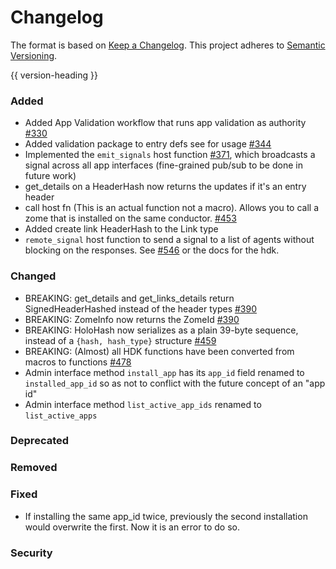 # Changelog
The format is based on [Keep a Changelog](https://keepachangelog.com/en/1.0.0/).
This project adheres to [Semantic Versioning](https://semver.org/spec/v2.0.0.html).

{{ version-heading }}

### Added
- Added App Validation workflow that runs app validation as authority [#330](https://github.com/holochain/holochain/pull/330)
- Added validation package to entry defs see for usage [#344](https://github.com/holochain/holochain/pull/344)
- Implemented the `emit_signals` host function [#371](https://github.com/holochain/holochain/pull/371), which broadcasts a signal across all app interfaces (fine-grained pub/sub to be done in future work)
- get_details on a HeaderHash now returns the updates if it's an entry header
- call host fn (This is an actual function not a macro). Allows you to call a zome that is installed on the same conductor. [#453](https://github.com/holochain/holochain/pull/453)
- Added create link HeaderHash to the Link type
- `remote_signal` host function to send a signal to a list of agents without blocking on the responses.
See [#546](https://github.com/holochain/holochain/pull/546) or the docs for the hdk.

### Changed

- BREAKING: get_details and get_links_details return SignedHeaderHashed instead of the header types [#390](https://github.com/holochain/holochain/pull/390)
- BREAKING: ZomeInfo now returns the ZomeId [#390](https://github.com/holochain/holochain/pull/390)
- BREAKING: HoloHash now serializes as a plain 39-byte sequence, instead of a `{hash, hash_type}` structure [#459](https://github.com/holochain/holochain/pull/459)
- BREAKING: (Almost) all HDK functions have been converted from macros to functions [#478](https://github.com/holochain/holochain/pull/478)
- Admin interface method `install_app` has its `app_id` field renamed to `installed_app_id` so as not to conflict with the future concept of an "app id"
- Admin interface method `list_active_app_ids` renamed to `list_active_apps`

### Deprecated

### Removed

### Fixed

- If installing the same app_id twice, previously the second installation would overwrite the first. Now it is an error to do so.

### Security

